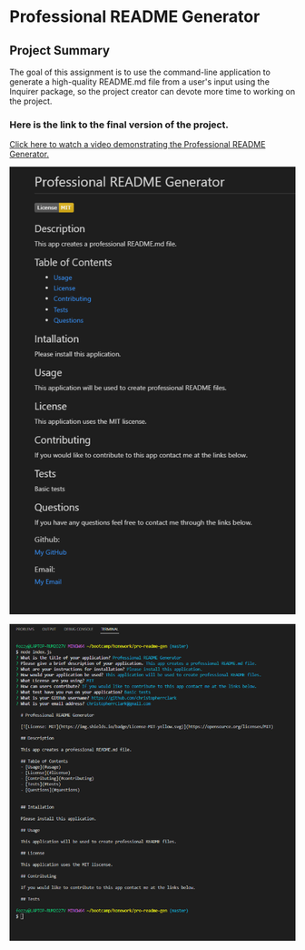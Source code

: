 # Professional README Generator

## Project Summary

The goal of this assignment is to use the command-line application to generate a high-quality README.md file from a user's input using the Inquirer package, so the project creator can devote more time to working on the project. 

### Here is the link to the final version of the project.

[Click here to watch a video demonstrating the Professional README Generator.](https://drive.google.com/file/d/1ZMR6dTEOdGhajvGUwZGizIDoQ792xv-S/view)


![Click here is a screen shot of my Professional README Generator](./assets/pro-readme-screenshot.png)

![Click here is a screen shot of the terminal with the questions/responses for the Professional README Generator](./assets/terminal-screenshot.png)